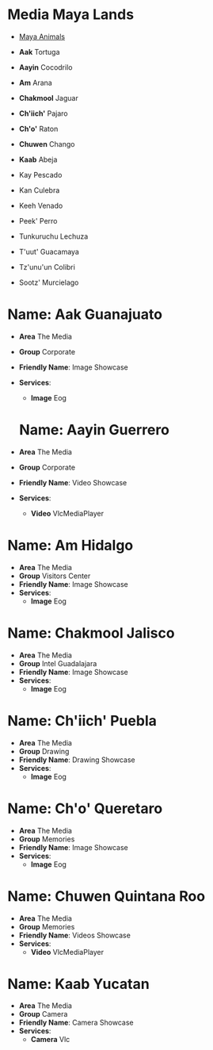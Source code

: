 # Media Maya Lands

- [Maya Animals](http://www.native-languages.org/maya_animals.htm)

- __Aak__ Tortuga
- __Aayin__ Cocodrilo
- __Am__ Arana
- __Chakmool__ Jaguar
- __Ch'iich'__ Pajaro
- __Ch'o'__ Raton
- __Chuwen__ Chango
- __Kaab__ Abeja
- Kay Pescado
- Kan Culebra
- Keeh Venado
- Peek' Perro
- Tunkuruchu Lechuza
- T'uut' Guacamaya
- Tz'unu'un Colibri
- Sootz' Murcielago

# Name: Aak Guanajuato

* **Area** The Media
* **Group** Corporate
* **Friendly Name**: Image Showcase
* **Services**:
  * **Image** Eog

  # Name: Aayin Guerrero

* **Area** The Media
* **Group** Corporate
* **Friendly Name**: Video Showcase
* **Services**:
  * **Video** VlcMediaPlayer

# Name: Am Hidalgo

* **Area** The Media
* **Group** Visitors Center
* **Friendly Name**: Image Showcase
* **Services**:
  * **Image** Eog

# Name: Chakmool Jalisco

* **Area** The Media
* **Group** Intel Guadalajara
* **Friendly Name**: Image Showcase
* **Services**:
  * **Image** Eog

# Name: Ch'iich' Puebla

* **Area** The Media
* **Group** Drawing
* **Friendly Name**: Drawing Showcase
* **Services**:
  * **Image** Eog

# Name: Ch'o' Queretaro

* **Area** The Media
* **Group** Memories
* **Friendly Name**: Image Showcase
* **Services**:
  * **Image** Eog

# Name: Chuwen Quintana Roo

* **Area** The Media
* **Group** Memories
* **Friendly Name**: Videos Showcase
* **Services**:
  * **Video** VlcMediaPlayer

# Name: Kaab Yucatan

* **Area** The Media
* **Group** Camera
* **Friendly Name**: Camera Showcase
* **Services**:
  * **Camera** Vlc

